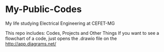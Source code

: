 # My-Public-Codes
My life studying Electrical Engineering at CEFET-MG

This repo includes: Codes, Projects and Other Things
If you want to see a flowchart of a code, just opens the .drawio file on the http://app.diagrams.net/
